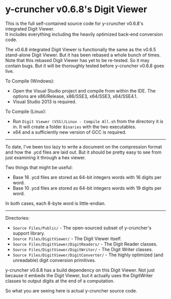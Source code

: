 y-cruncher v0.6.8's Digit Viewer
===========

This is the full self-contained source code for y-cruncher v0.6.8's integrated Digit Viewer.<br>
It includes everything including the heavily optimized back-end conversion code.

The v0.6.8 integrated Digit Viewer is functionally the same as the v0.6.5 stand-alone Digit Viewer. But it has been rebased a whole bunch of times.
Note that this rebased Digit Viewer has yet to be re-tested. So it may contain bugs. But it will be thoroughly tested before y-cruncher v0.6.8 goes live.

To Compile (Windows):
 - Open the Visual Studio project and compile from within the IDE. The options are x86/Release, x86/SSE3, x64/SSE3, x64/SSE4.1.
 - Visual Studio 2013 is required.

To Compile (Linux):
 - Run `Digit Viewer (VSS)/Linux - Compile All.sh` from the directory it is in. It will create a folder `Binaries` with the two executables.
 - x64 and a sufficiently new version of GCC is required.

-----

To date, I've been too lazy to write a document on the compression format and how the .ycd files are laid out.
But it should be pretty easy to see from just examining it through a hex viewer.

Two things that might be useful:
 - Base 16 .ycd files are stored as 64-bit integers words with 16 digits per word.
 - Base 10 .ycd files are stored as 64-bit integers words with 19 digits per word.

In both cases, each 8-byte word is little-endian.

-----

Directories:

 - `Source Files/Public/` - The open-sourced subset of y-cruncher's support library.
 - `Source Files/DigitViewer/` - The Digit Viewer itself.
 - `Source Files/DigitViewer/DigitReaders/` - The Digit Reader classes.
 - `Source Files/DigitViewer/DigitWriter/` - The Digit Writer classes.
 - `Source Files/DigitViewer/DigitConverter/` - The highly optimized (and unreadable) digit conversion primitives.

y-cruncher v0.6.8 has a build dependency on this Digit Viewer.
Not just because it embeds the Digit Viewer, but it actually uses the DigitWriter classes to output digits at the end of a computation.

So what you are seeing here is actual y-cruncher source code.
